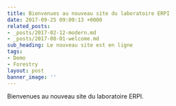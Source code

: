 ```yaml
---
title: Bienvenues au nouveau site du laboratoire ERPI
date: 2017-09-25 09:09:13 +0000
related_posts:
- _posts/2017-02-12-modern.md
- _posts/2017-08-01-welcome.md
sub_heading: Le nouveau site est en ligne
tags:
- Demo
- Forestry
layout: post
banner_image: ''
---
```

Bienvenues au nouveau site du laboratoire ERPI.